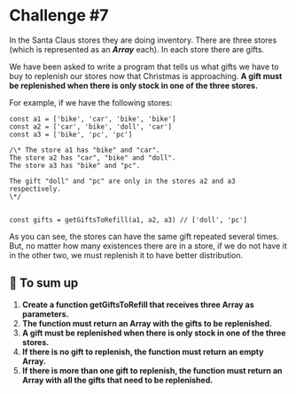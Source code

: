 # Challenge #7

In the Santa Claus stores they are doing inventory. There are three stores (which is represented as an **_Array_** each). In each store there are gifts.

We have been asked to write a program that tells us what gifts we have to buy to replenish our stores now that Christmas is approaching. **A gift must be replenished when there is only stock in one of the three stores.**

For example, if we have the following stores:

```
const a1 = ['bike', 'car', 'bike', 'bike']
const a2 = ['car', 'bike', 'doll', 'car']
const a3 = ['bike', 'pc', 'pc']

/\* The store a1 has "bike" and "car".
The store a2 has "car", "bike" and "doll".
The store a3 has "bike" and "pc".

The gift "doll" and "pc" are only in the stores a2 and a3 respectively.
\*/


const gifts = getGiftsToRefill(a1, a2, a3) // ['doll', 'pc']
```

As you can see, the stores can have the same gift repeated several times. But, no matter how many existences there are in a store, if we do not have it in the other two, we must replenish it to have better distribution.

## 📝 To sum up

1. **Create a function getGiftsToRefill that receives three Array as parameters.**
2. **The function must return an Array with the gifts to be replenished.**
3. **A gift must be replenished when there is only stock in one of the three stores.**
4. **If there is no gift to replenish, the function must return an empty Array.**
5. **If there is more than one gift to replenish, the function must return an Array with all the gifts that need to be replenished.**
